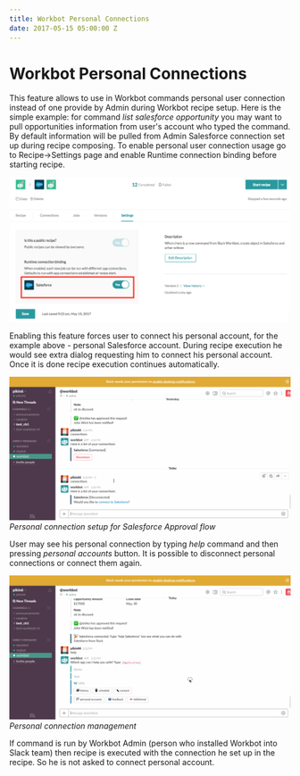 ```yaml
---
title: Workbot Personal Connections
date: 2017-05-15 05:00:00 Z
---
```


# Workbot Personal Connections

This feature allows to use in Workbot commands personal user connection instead of one provide by Admin during Workbot recipe setup. Here is the simple example: for command *list salesforce opportunity* you may want to pull opportunities information from user's account who typed the command. By default information will be pulled from Admin Salesforce connection set up during recipe composing. To enable personal user connection usage go to Recipe->Settings page and enable Runtime connection binding before starting recipe.

![recipe-setting](/assets/images/Workbot/workbot-latebinding/recipe-settings.png)

Enabling this feature forces user to connect his personal account, for the example above - personal Salesforce account. During recipe execution he would see extra dialog requesting him to connect his personal account. Once it is done recipe execution continues automatically.

![personal-connection-flow](/assets/images/Workbot/workbot-latebinding/slack-flow.gif)
*Personal connection setup for Salesforce Approval flow*

User may see his personal connection by typing *help* command and then pressing *personal accounts* button. It is possible to disconnect personal connections or connect them again.

![personal-connection-control](/assets/images/Workbot/workbot-latebinding/manage.gif)
*Personal connection management*

If command is run by Workbot Admin (person who installed Workbot into Slack team) then recipe is executed with the connection he set up in the recipe. So he is not asked to connect personal account.
